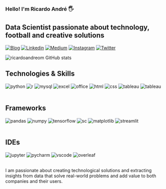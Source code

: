 ### Hello! I'm Ricardo André 🖐️

## Data Scientist passionate about technology, football and creative solutions


[![Blog](https://img.shields.io/website?label=ricardoandreom.com&style=for-the-badge&url=https://ricardoandreom.github.io/ricardo_portfolio_page/)](https://ricardoandreom.github.io/ricardo_portfolio_page/)
[![Linkedin](https://img.shields.io/badge/LinkedIn-0077B5?style=for-the-badge&logo=linkedin&logoColor=white)](https://www.linkedin.com/in/ricardoandreom/)
[![Medium](https://img.shields.io/badge/Medium-12100E?style=for-the-badge&logo=medium&logoColor=white)](https://medium.com/@ricardoandreom)
[![Instagram](https://img.shields.io/badge/Instagram-E4405F?style=for-the-badge&logo=instagram&logoColor=white)](https://www.instagram.com/halfspace_analytics/)
[![Twitter](https://img.shields.io/badge/Twitter-00ACEE?style=for-the-badge&logo=twitter&logoColor=white)](https://twitter.com/HspaceAnalytics)

![ricardoandreom GitHub stats](https://github-readme-stats-sigma-five.vercel.app/api?username=ricardoandreom&show_icons=true&theme=dracula&count_private=true)


## Technologies & Skills

<div style="display: inline_block">
  <img align="center" alt="python" src="https://img.shields.io/badge/Python-14354C?style=for-the-badge&logo=python&logoColor=white" />
  <img align="center" alt="r" src="https://img.shields.io/badge/R-276DC3?style=for-the-badge&logo=r&logoColor=white" />
  <img align="center" alt="mysql" src="https://img.shields.io/badge/MySQL-005C84?style=for-the-badge&logo=mysql&logoColor=white" /> 
  <img align="center" alt="excel" src="https://img.shields.io/badge/Microsoft_Excel-217346?style=for-the-badge&logo=microsoft-excel&logoColor=white" />
  <img align="center" alt="office" src="https://img.shields.io/badge/Microsoft_Office-D83B01?style=for-the-badge&logo=microsoft-office&logoColor=white" />
  <img align="center" alt="html" src="https://img.shields.io/badge/HTML-239120?style=for-the-badge&logo=html5&logoColor=white" />
  <img align="center" alt="css" src="https://img.shields.io/badge/CSS-239120?&style=for-the-badge&logo=css3&logoColor=white" />
  <img align="center" alt="tableau" src="https://img.shields.io/badge/POWERBI-yellow?style=for-the-badge&logo=powerbi&logoColor=white" />
  <img align="center" alt="tableau" src="https://img.shields.io/badge/Tableau-E97627?style=for-the-badge&logo=Tableau&logoColor=white" />
</div><br/>

## Frameworks

<div style="display: inline_block">
  <img align="center" alt="pandas" src="https://img.shields.io/badge/pandas-14354C?style=for-the-badge&logo=pandas&logoColor=white" />
  <img align="center" alt="numpy" src="https://img.shields.io/badge/numpy-276DC3?style=for-the-badge&logo=numpy&logoColor=white" />
  <img align="center" alt="tensorflow" src="https://img.shields.io/badge/TensorFlow-FF6F00?style=for-the-badge&logo=tensorflow&logoColor=white" />
  <img align="center" alt="sc" src="https://img.shields.io/badge/Scikit_learn-005C84?style=for-the-badge&logo=scikitlearn&logoColor=white" />
  <img align="center" alt="matplotlib" src="https://img.shields.io/badge/Matplotlib-217346?style=for-the-badge&logo=matplotlib&logoColor=white" />
  <img align="center" alt="streamlit" src="https://img.shields.io/badge/Streamlit-D83B01?style=for-the-badge&logo=Streamlit&logoColor=white" />
</div><br/>


## IDEs

<div style="display: inline_block">
  <img align="center" alt="jupyter" src="https://img.shields.io/badge/Colab-F9AB00?style=for-the-badge&logo=googlecolab&color=525252" />
  <img align="center" alt="pycharm" src="https://img.shields.io/badge/PyCharm-000000.svg?&style=for-the-badge&logo=PyCharm&logoColor=white" />  
  <img align="center" alt="vscode" src="https://img.shields.io/badge/Visual_Studio_Code-0078D4?style=for-the-badge&logo=visual%20studio%20code&logoColor=white" />
  <img align="center" alt="overleaf" src="https://img.shields.io/badge/Overleaf-47A141?style=for-the-badge&logo=Overleaf&logoColor=white" />      
</div><br/>

I am passionate about creating technological solutions and extracting insights from data that solve real-world problems and add value to both companies and their users.
